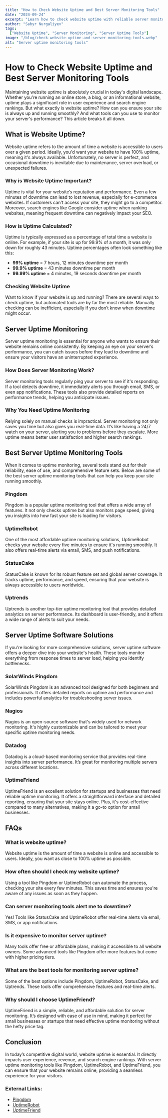 ```yaml
---
title: "How to Check Website Uptime and Best Server Monitoring Tools"
date: "2024-09-24"
excerpt: "Learn how to check website uptime with reliable server monitoring tools, ensuring your online presence remains uninterrupted. Discover top software solutions for maintaining consistent server performance."
author: "Sabyr Nurgaliyev"
tags:
  ["Website Uptime", "Server Monitoring", "Server Uptime Tools"]
image: "/blog/check-website-uptime-and-server-monitoring-tools.webp"
alt: "Server uptime monitoring tools"
---
```


# How to Check Website Uptime and Best Server Monitoring Tools

Maintaining website uptime is absolutely crucial in today's digital landscape. Whether you're running an online store, a blog, or an informational website, uptime plays a significant role in user experience and search engine rankings. But what exactly is website uptime? How can you ensure your site is always up and running smoothly? And what tools can you use to monitor your server's performance? This article breaks it all down.

## What is Website Uptime?

Website uptime refers to the amount of time a website is accessible to users over a given period. Ideally, you'd want your website to have 100% uptime, meaning it's always available. Unfortunately, no server is perfect, and occasional downtime is inevitable due to maintenance, server overload, or unexpected failures.

### Why is Website Uptime Important?

Uptime is vital for your website’s reputation and performance. Even a few minutes of downtime can lead to lost revenue, especially for e-commerce websites. If customers can't access your site, they might go to a competitor. Moreover, search engines like Google consider uptime when ranking websites, meaning frequent downtime can negatively impact your SEO.

### How is Uptime Calculated?

Uptime is typically expressed as a percentage of total time a website is online. For example, if your site is up for 99.9% of a month, it was only down for roughly 43 minutes. Uptime percentages often look something like this:

- **99% uptime** = 7 hours, 12 minutes downtime per month
- **99.9% uptime** = 43 minutes downtime per month
- **99.99% uptime** = 4 minutes, 19 seconds downtime per month

### Checking Website Uptime

Want to know if your website is up and running? There are several ways to check uptime, but automated tools are by far the most reliable. Manually checking can be inefficient, especially if you don’t know when downtime might occur.

## Server Uptime Monitoring

Server uptime monitoring is essential for anyone who wants to ensure their website remains online consistently. By keeping an eye on your server’s performance, you can catch issues before they lead to downtime and ensure your visitors have an uninterrupted experience.

### How Does Server Monitoring Work?

Server monitoring tools regularly ping your server to see if it's responding. If a tool detects downtime, it immediately alerts you through email, SMS, or even app notifications. These tools also provide detailed reports on performance trends, helping you anticipate issues.

### Why You Need Uptime Monitoring

Relying solely on manual checks is impractical. Server monitoring not only saves you time but also gives you real-time data. It’s like having a 24/7 watch on your server, alerting you to problems before they escalate. More uptime means better user satisfaction and higher search rankings.

## Best Server Uptime Monitoring Tools

When it comes to uptime monitoring, several tools stand out for their reliability, ease of use, and comprehensive feature sets. Below are some of the best server uptime monitoring tools that can help you keep your site running smoothly.

### Pingdom

Pingdom is a popular uptime monitoring tool that offers a wide array of features. It not only checks uptime but also monitors page speed, giving you insights into how fast your site is loading for visitors.

### UptimeRobot

One of the most affordable uptime monitoring solutions, UptimeRobot checks your website every five minutes to ensure it's running smoothly. It also offers real-time alerts via email, SMS, and push notifications.

### StatusCake

StatusCake is known for its robust feature set and global server coverage. It tracks uptime, performance, and speed, ensuring that your website is always accessible to users worldwide.

### Uptrends

Uptrends is another top-tier uptime monitoring tool that provides detailed analytics on server performance. Its dashboard is user-friendly, and it offers a wide range of alerts to suit your needs.

## Server Uptime Software Solutions

If you're looking for more comprehensive solutions, server uptime software offers a deeper dive into your website's health. These tools monitor everything from response times to server load, helping you identify bottlenecks.

### SolarWinds Pingdom

SolarWinds Pingdom is an advanced tool designed for both beginners and professionals. It offers detailed reports on uptime and performance and includes powerful analytics for troubleshooting server issues.

### Nagios

Nagios is an open-source software that's widely used for network monitoring. It's highly customizable and can be tailored to meet your specific uptime monitoring needs.

### Datadog

Datadog is a cloud-based monitoring service that provides real-time insights into server performance. It’s great for monitoring multiple servers across different locations.

### UptimeFriend

UptimeFriend is an excellent solution for startups and businesses that need reliable uptime monitoring. It offers a straightforward interface and detailed reporting, ensuring that your site stays online. Plus, it's cost-effective compared to many alternatives, making it a go-to option for small businesses.

## FAQs

### What is website uptime?

Website uptime is the amount of time a website is online and accessible to users. Ideally, you want as close to 100% uptime as possible.

### How often should I check my website uptime?

Using a tool like Pingdom or UptimeRobot can automate the process, checking your site every few minutes. This saves time and ensures you're aware of any issues as soon as they happen.

### Can server monitoring tools alert me to downtime?

Yes! Tools like StatusCake and UptimeRobot offer real-time alerts via email, SMS, or app notifications.

### Is it expensive to monitor server uptime?

Many tools offer free or affordable plans, making it accessible to all website owners. Some advanced tools like Pingdom offer more features but come with higher pricing tiers.

### What are the best tools for monitoring server uptime?

Some of the best options include Pingdom, UptimeRobot, StatusCake, and Uptrends. These tools offer comprehensive features and real-time alerts.

### Why should I choose UptimeFriend?

UptimeFriend is a simple, reliable, and affordable solution for server monitoring. It’s designed with ease of use in mind, making it perfect for small businesses or startups that need effective uptime monitoring without the hefty price tag.

## Conclusion

In today’s competitive digital world, website uptime is essential. It directly impacts user experience, revenue, and search engine rankings. With server uptime monitoring tools like Pingdom, UptimeRobot, and UptimeFriend, you can ensure that your website remains online, providing a seamless experience for your visitors.

### External Links:

- [Pingdom](https://www.pingdom.com/)
- [UptimeRobot](https://uptimerobot.com/)
- [UptimeFriend](https://uptimefriend.com/)
